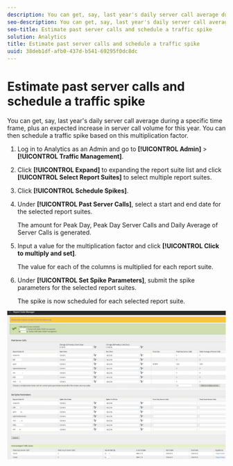 ```yaml
---
description: You can get, say, last year's daily server call average during a specific time frame, plus an expected increase in server call volume for this year. You can then schedule a traffic spike based on this multiplication factor.
seo-description: You can get, say, last year's daily server call average during a specific time frame, plus an expected increase in server call volume for this year. You can then schedule a traffic spike based on this multiplication factor.
seo-title: Estimate past server calls and schedule a traffic spike
solution: Analytics
title: Estimate past server calls and schedule a traffic spike
uuid: 38deb1df-afb0-437d-b541-69295f0dc8dc
---
```


# Estimate past server calls and schedule a traffic spike

You can get, say, last year's daily server call average during a specific time frame, plus an expected increase in server call volume for this year. You can then schedule a traffic spike based on this multiplication factor.

1. Log in to Analytics as an Admin and go to **[!UICONTROL Admin]** > **[!UICONTROL Traffic Management]**. 

1. Click **[!UICONTROL Expand]** to expanding the report suite list and click **[!UICONTROL Select Report Suites]** to select multiple report suites. 

1. Click **[!UICONTROL Schedule Spikes]**. 
1. Under **[!UICONTROL Past Server Calls]**, select a start and end date for the selected report suites.

   The amount for Peak Day, Peak Day Server Calls and Daily Average of Server Calls is generated. 

1. Input a value for the multiplication factor and click **[!UICONTROL Click to multiply and set]**.

   The value for each of the columns is multiplied for each report suite. 

1. Under **[!UICONTROL Set Spike Parameters]**, submit the spike parameters for the selected report suites.

   The spike is now scheduled for each selected report suite.

![](assets/past_server_calls.png)

